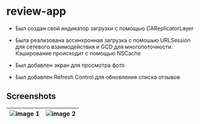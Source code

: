 # review-app

- Был создан свой индикатор загрузки с помощью CAReplicatorLayer

- Была реализована ассинхронная загрузка с помошью URLSession для сетевого взаимодействия и GCD для многопоточности. Кэширование происходит с помощью NSCache

- Был добавлен экран для просмотра фото

- Был добавлен Refresh Control для обновления списка отзывов

## Screenshots

| ![image 1](https://github.com/user-attachments/assets/fdd11412-01e6-4c74-ae49-192f36de83c5) | ![image 2](https://github.com/user-attachments/assets/b539b8ae-208b-4dc4-b460-96e45571b603) |
| --- | --- |


